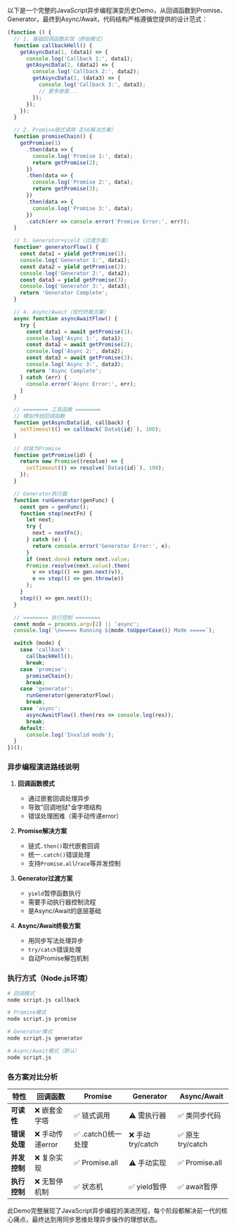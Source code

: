 以下是一个完整的JavaScript异步编程演变历史Demo，从回调函数到Promise、Generator，最终到Async/Await，代码结构严格遵循您提供的设计范式：

```javascript
(function () {
  // 1. 基础回调函数实现（原始模式）
  function callbackHell() {
    getAsyncData(1, (data1) => {
      console.log('Callback 1:', data1);
      getAsyncData(2, (data2) => {
        console.log('Callback 2:', data2);
        getAsyncData(3, (data3) => {
          console.log('Callback 3:', data3);
          // 更多嵌套...
        });
      });
    });
  }

  // 2. Promise链式调用（ES6解决方案）
  function promiseChain() {
    getPromise(1)
      .then(data => {
        console.log('Promise 1:', data);
        return getPromise(2);
      })
      .then(data => {
        console.log('Promise 2:', data);
        return getPromise(3);
      })
      .then(data => {
        console.log('Promise 3:', data);
      })
      .catch(err => console.error('Promise Error:', err));
  }

  // 3. Generator+yield（过渡方案）
  function* generatorFlow() {
    const data1 = yield getPromise(1);
    console.log('Generator 1:', data1);
    const data2 = yield getPromise(2);
    console.log('Generator 2:', data2);
    const data3 = yield getPromise(3);
    console.log('Generator 3:', data3);
    return 'Generator Complete';
  }

  // 4. Async/Await（现代终极方案）
  async function asyncAwaitFlow() {
    try {
      const data1 = await getPromise(1);
      console.log('Async 1:', data1);
      const data2 = await getPromise(2);
      console.log('Async 2:', data2);
      const data3 = await getPromise(3);
      console.log('Async 3:', data3);
      return 'Async Complete';
    } catch (err) {
      console.error('Async Error:', err);
    }
  }

  // ======== 工具函数 ========
  // 模拟传统回调函数
  function getAsyncData(id, callback) {
    setTimeout(() => callback(`Data${id}`), 100);
  }

  // 封装为Promise
  function getPromise(id) {
    return new Promise((resolve) => {
      setTimeout(() => resolve(`Data${id}`), 100);
    });
  }

  // Generator执行器
  function runGenerator(genFunc) {
    const gen = genFunc();
    function step(nextFn) {
      let next;
      try {
        next = nextFn();
      } catch (e) {
        return console.error('Generator Error:', e);
      }
      if (next.done) return next.value;
      Promise.resolve(next.value).then(
        v => step(() => gen.next(v)),
        e => step(() => gen.throw(e))
      );
    }
    step(() => gen.next());
  }

  // ======== 执行控制 ========
  const mode = process.argv[2] || 'async';
  console.log(`\n===== Running ${mode.toUpperCase()} Mode =====`);

  switch (mode) {
    case 'callback':
      callbackHell();
      break;
    case 'promise':
      promiseChain();
      break;
    case 'generator':
      runGenerator(generatorFlow);
      break;
    case 'async':
      asyncAwaitFlow().then(res => console.log(res));
      break;
    default:
      console.log('Invalid mode');
  }
})();
```

### 异步编程演进路线说明

1. **回调函数模式**
   - 通过嵌套回调处理异步
   - 导致"回调地狱"金字塔结构
   - 错误处理困难（需手动传递error）

2. **Promise解决方案**
   - 链式`.then()`取代嵌套回调
   - 统一`.catch()`错误处理
   - 支持`Promise.all`/`race`等并发控制

3. **Generator过渡方案**
   - `yield`暂停函数执行
   - 需要手动执行器控制流程
   - 是Async/Await的底层基础

4. **Async/Await终极方案**
   - 用同步写法处理异步
   - `try/catch`错误处理
   - 自动Promise解包机制

### 执行方式（Node.js环境）
```bash
# 回调模式
node script.js callback

# Promise模式
node script.js promise

# Generator模式
node script.js generator

# Async/Await模式（默认）
node script.js
```

### 各方案对比分析

| **特性**         | 回调函数          | Promise          | Generator        | Async/Await      |
|------------------|------------------|------------------|------------------|------------------|
| **可读性**       | ❌ 嵌套金字塔      | ✅ 链式调用       | ⚠️ 需执行器       | ✅ 类同步代码     |
| **错误处理**     | ❌ 手动传递error   | ✅ .catch()统一处理 | ❌ 手动try/catch | ✅ 原生try/catch |
| **并发控制**     | ❌ 复杂实现        | ✅ Promise.all    | ⚠️ 手动实现       | ✅ Promise.all   |
| **执行控制**     | ❌ 无暂停机制      | ✅ 状态机         | ✅ yield暂停      | ✅ await暂停     |

此Demo完整展现了JavaScript异步编程的演进历程，每个阶段都解决前一代的核心痛点，最终达到用同步思维处理异步操作的理想状态。